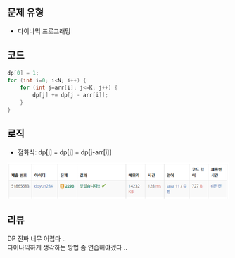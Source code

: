 ## 문제 유형
- 다이나믹 프로그래밍

## 코드
```java
dp[0] = 1;
for (int i=0; i<N; i++) {
    for (int j=arr[i]; j<=K; j++) {
        dp[j] += dp[j - arr[i]];
    }
}
```

## 로직
- 점화식: dp[j] = dp[j] + dp[j-arr[i]]

![img.png](img.png)

## 리뷰
DP 진짜 너무 어렵다 ..  
다이나믹하게 생각하는 방법 좀 연습해야겠다 ..
